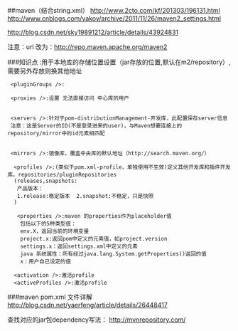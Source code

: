 ##maven（结合string.xml）
    http://www.2cto.com/kf/201303/196131.html
    http://www.cnblogs.com/yakov/archive/2011/11/26/maven2_settings.html

http://blog.csdn.net/sky19891212/article/details/43924831


注意：<mirror >url 改为：http://repo.maven.apache.org/maven2
  
###知识点
     <localRepository />:用于本地库的存储位置设置（jar存放的位置,默认在m2/repository）,需要另外存放则换其他地址

     <pluginGroups />:

     <proxies />:设置 无法直接访问 中心库的用户
      
     
     <servers />:针对于pom-distributionManagement-开发库，此配置保存server信息
     注意：这是Server的ID(不是登录进来的user)，与Maven想要连接上的repository/mirror中的id元素相匹配
     
   
     <mirrors />:镜像库，覆盖中央库的默认地址（http://search.maven.org/）

      <profiles />:(类似于pom.xml-profile，单独使用不生效)定义其他开发库和插件开发库。repositories/pluginRepositories
      (releases,snapshots:
       产品版本：
       1.release:稳定版本  2.snapshot:不稳定，只是快照
      )
      
       <properties />:maven 的properties作为placeholder值
        包括以下的5种类型值：
        env.X，返回当前的环境变量
        project.x:返回pom中定义的元素值，如project.version
        settings.x：返回settings.xml中定义的元素
        java 系统属性：所有经过java.lang.System.getProperties()返回的值
        x：用户自己设定的值

      <activation />:激活profile
      <activeProfiles />:激活profile

###maven pom.xml 文件详解
http://blog.csdn.net/yaerfeng/article/details/26448417

查找对应的jar包dependency写法： http://mvnrepository.com/ 